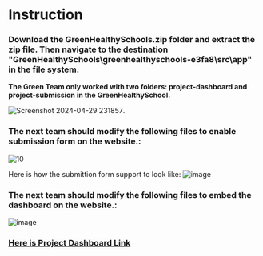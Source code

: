 # Instruction

### Download the GreenHealthySchools.zip folder and extract the zip file. Then navigate to the destination "GreenHealthySchools\greenhealthyschools-e3fa8\src\app" in the file system.
**The Green Team only worked with two folders: project-dashboard and project-submission in the GreenHealthySchool.** 

![Screenshot 2024-04-29 231857](https://github.com/GGC-DSA/GHS-Data-Collection/assets/111990496/b5a8b2b3-23dd-40a5-a609-d3e048bd3c82).



### The next team should modify the following files to enable submission form on the website.:
![10](https://github.com/GGC-DSA/GHS-Data-Collection/assets/111990496/a7ba9c15-b5e3-4d24-9a15-2af86ec6bd59)


Here is how the submittion form support to look like:
![image](https://github.com/GGC-DSA/GHS-Data-Collection/assets/111990496/d1d49037-973b-4243-8eae-d5e9d9198b6d)




### The next team should modify the following files to embed the dashboard on the website.:
![image](https://github.com/GGC-DSA/GHS-Data-Collection/assets/111990496/5c985905-3b88-4f8b-a0aa-16a041c1013f)

### [Here is Project Dashboard Link](https://lookerstudio.google.com/reporting/49997c20-137b-4646-bdd9-c59de1f765ae)







